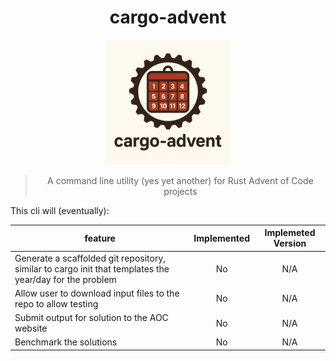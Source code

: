 <div style="text-align: center;">

# cargo-advent

<img width="200" src="./resources/cargo-advent.png" alt="logo for cargo-advent project with rust cog with calendar image inside it">

>A command line utility (yes yet another) for Rust Advent of Code projects

</div>

This cli will (eventually):

| feature | Implemented | Implemeted Version |
| ------- | :---------: | :----------------: |
| Generate a scaffolded git repository, similar to cargo init that templates the year/day for the problem | No | N/A |
| Allow user to download input files to the repo to allow testing | No | N/A |
| Submit output for solution to the AOC website | No | N/A |
| Benchmark the solutions | No | N/A |